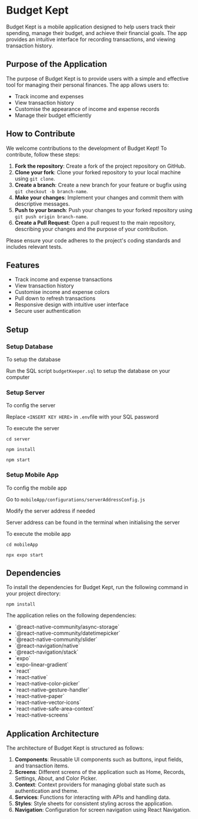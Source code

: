 
# Budget Kept

Budget Kept is a mobile application designed to help users track their spending, manage their budget, and achieve their financial goals. The app provides an intuitive interface for recording transactions, and viewing transaction history.

## Purpose of the Application

The purpose of Budget Kept is to provide users with a simple and effective tool for managing their personal finances. The app allows users to:
- Track income and expenses
- View transaction history
- Customise the appearance of income and expense records
- Manage their budget efficiently

## How to Contribute

We welcome contributions to the development of Budget Kept! To contribute, follow these steps:
1. **Fork the repository**: Create a fork of the project repository on GitHub.
2. **Clone your fork**: Clone your forked repository to your local machine using `git clone`.
3. **Create a branch**: Create a new branch for your feature or bugfix using `git checkout -b branch-name`.
4. **Make your changes**: Implement your changes and commit them with descriptive messages.
5. **Push to your branch**: Push your changes to your forked repository using `git push origin branch-name`.
6. **Create a Pull Request**: Open a pull request to the main repository, describing your changes and the purpose of your contribution.

Please ensure your code adheres to the project's coding standards and includes relevant tests.

## Features

- Track income and expense transactions
- View transaction history
- Customise income and expense colors
- Pull down to refresh transactions
- Responsive design with intuitive user interface
- Secure user authentication

## Setup

### Setup Database

To setup the database 

Run the SQL script `budgetKeeper.sql` to setup the database on your computer

### Setup Server

To config the server

Replace `<INSERT KEY HERE>` in `.env`file with your SQL password

To execute the server 

`cd server`

`npm install`

`npm start`

### Setup Mobile App

To config the mobile app

Go to `mobileApp/configurations/serverAddressConfig.js`

Modify the server address if needed

Server address can be found in the terminal when initialising the server

To execute the mobile app

`cd mobileApp`

`npx expo start`


## Dependencies

To install the dependencies for Budget Kept, run the following command in your project directory:

`npm install`

The application relies on the following dependencies:

- \`@react-native-community/async-storage\`
- \`@react-native-community/datetimepicker\`
- \`@react-native-community/slider\`
- \`@react-navigation/native\`
- \`@react-navigation/stack\`
- \`expo\`
- \`expo-linear-gradient\`
- \`react\`
- \`react-native\`
- \`react-native-color-picker\`
- \`react-native-gesture-handler\`
- \`react-native-paper\`
- \`react-native-vector-icons\`
- \`react-native-safe-area-context\`
- \`react-native-screens\`

## Application Architecture

The architecture of Budget Kept is structured as follows:

1. **Components**: Reusable UI components such as buttons, input fields, and transaction items.
2. **Screens**: Different screens of the application such as Home, Records, Settings, About, and Color Picker.
3. **Context**: Context providers for managing global state such as authentication and theme.
4. **Services**: Functions for interacting with APIs and handling data.
5. **Styles**: Style sheets for consistent styling across the application.
6. **Navigation**: Configuration for screen navigation using React Navigation.
